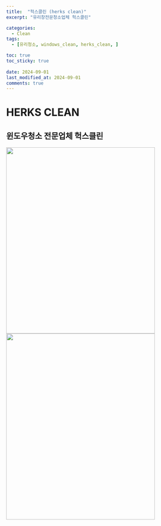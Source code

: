 ```yaml
---
title:  "헉스클린 (herks clean)" 
excerpt: "유리창전문청소업체 헉스클린"

categories:
  - Clean
tags:
  - [유리청소, windows_clean, herks_clean, ]

toc: true
toc_sticky: true
 
date: 2024-09-01
last_modified_at: 2024-09-01
comments: true
---
```




# HERKS CLEAN
## 윈도우청소 전문업체 헉스클린


<img src="https://herkss.github.io/assets/images/clean/1.png" width="400" height="500" />

<img src="https://herkss.github.io/assets/images/clean/2.png" width="400" height="500" />
